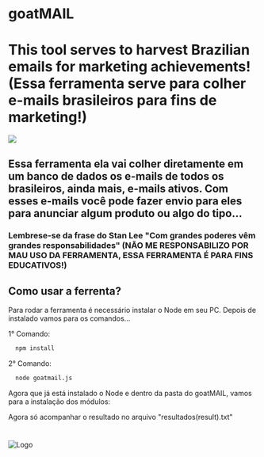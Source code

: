 # goatMAIL
<h1>This tool serves to harvest Brazilian emails for marketing achievements! (Essa ferramenta serve para colher e-mails brasileiros para fins de marketing!)</h1>
<img src="https://user-images.githubusercontent.com/121616883/210108254-feedaa44-4c1a-467d-902d-f80110f61db7.png">
<h2> Essa ferramenta ela vai colher diretamente em um banco de dados os e-mails de todos os brasileiros, ainda mais, e-mails ativos. Com esses e-mails você pode
fazer envio para eles para anunciar algum produto ou algo do tipo...</h2>
<h3> Lembrese-se da frase do Stan Lee "Com grandes poderes vêm grandes responsabilidades" (NÃO ME RESPONSABILIZO POR MAU USO DA FERRAMENTA, ESSA FERRAMENTA É PARA FINS EDUCATIVOS!)</h3>
<h2> Como usar a ferrenta?</h2>
Para rodar a ferramenta é necessário instalar o Node em seu PC.
Depois de instalado vamos para os comandos...

1° Comando:

```bash
  npm install
```
2° Comando: 
```bash
  node goatmail.js
```
Agora que já está instalado o Node e dentro da pasta do goatMAIL, vamos para a instalação dos módulos:<br>

Agora só acompanhar o resultado no arquivo "resultados(result).txt"

#
![Logo](https://user-images.githubusercontent.com/121616883/210116576-7238214d-901f-4bab-a854-622c69fefdd9.png) 
